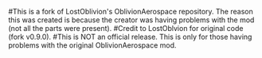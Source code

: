 #This is a fork of LostOblivion's OblivionAerospace repository. The reason this was created is because the creator was having problems with the mod (not all the parts were present).
#Credit to LostOblvion for original code (fork v0.9.0).
#This is NOT an official release. This is only for those having problems with the original OblivionAerospace mod.
